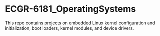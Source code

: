 # ECGR-6181_OperatingSystems
This repo contains projects on embedded Linux kernel configuration and initialization, boot loaders, kernel modules, and device drivers.
